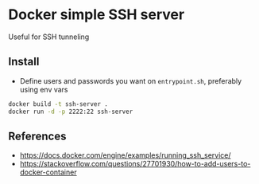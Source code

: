 # Docker simple SSH server

Useful for SSH tunneling

## Install
- Define users and passwords you want on `entrypoint.sh`, preferably using env vars
```bash
docker build -t ssh-server .
docker run -d -p 2222:22 ssh-server
```

## References

- https://docs.docker.com/engine/examples/running_ssh_service/
- https://stackoverflow.com/questions/27701930/how-to-add-users-to-docker-container
